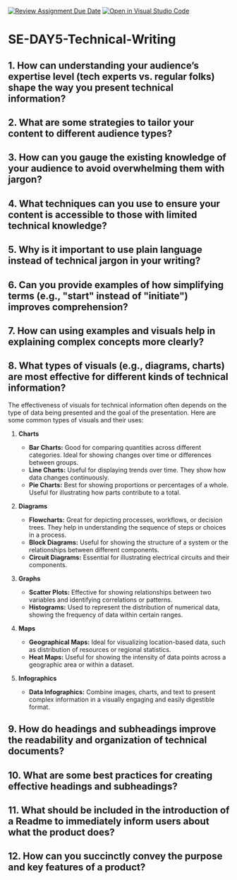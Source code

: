 [![Review Assignment Due Date](https://classroom.github.com/assets/deadline-readme-button-22041afd0340ce965d47ae6ef1cefeee28c7c493a6346c4f15d667ab976d596c.svg)](https://classroom.github.com/a/zsAR-pyY)
[![Open in Visual Studio Code](https://classroom.github.com/assets/open-in-vscode-2e0aaae1b6195c2367325f4f02e2d04e9abb55f0b24a779b69b11b9e10269abc.svg)](https://classroom.github.com/online_ide?assignment_repo_id=15658796&assignment_repo_type=AssignmentRepo)
# SE-DAY5-Technical-Writing
## 1. How can understanding your audience’s expertise level (tech experts vs. regular folks) shape the way you present technical information?
## 2. What are some strategies to tailor your content to different audience types?
## 3. How can you gauge the existing knowledge of your audience to avoid overwhelming them with jargon?
## 4. What techniques can you use to ensure your content is accessible to those with limited technical knowledge?
## 5. Why is it important to use plain language instead of technical jargon in your writing?
## 6. Can you provide examples of how simplifying terms (e.g., "start" instead of "initiate") improves comprehension?
## 7. How can using examples and visuals help in explaining complex concepts more clearly?
## 8. What types of visuals (e.g., diagrams, charts) are most effective for different kinds of technical information?

The effectiveness of visuals for technical information often depends on the type of data being presented and the goal of the presentation. Here are some common types of visuals and their uses:

1. **Charts**
   - **Bar Charts:** Good for comparing quantities across different categories. Ideal for showing changes over time or differences between groups.
   - **Line Charts:** Useful for displaying trends over time. They show how data changes continuously.
   - **Pie Charts:** Best for showing proportions or percentages of a whole. Useful for illustrating how parts contribute to a total.

2. **Diagrams**
   - **Flowcharts:** Great for depicting processes, workflows, or decision trees. They help in understanding the sequence of steps or choices in a process.
   - **Block Diagrams:** Useful for showing the structure of a system or the relationships between different components.
   - **Circuit Diagrams:** Essential for illustrating electrical circuits and their components.

3. **Graphs**
   - **Scatter Plots:** Effective for showing relationships between two variables and identifying correlations or patterns.
   - **Histograms:** Used to represent the distribution of numerical data, showing the frequency of data within certain ranges.

4. **Maps**
   - **Geographical Maps:** Ideal for visualizing location-based data, such as distribution of resources or regional statistics.
   - **Heat Maps:** Useful for showing the intensity of data points across a geographic area or within a dataset.

5. **Infographics**
   - **Data Infographics:** Combine images, charts, and text to present complex information in a visually engaging and easily digestible format.

## 9. How do headings and subheadings improve the readability and organization of technical documents?
## 10. What are some best practices for creating effective headings and subheadings?
## 11. What should be included in the introduction of a Readme to immediately inform users about what the product does?
## 12. How can you succinctly convey the purpose and key features of a product?
